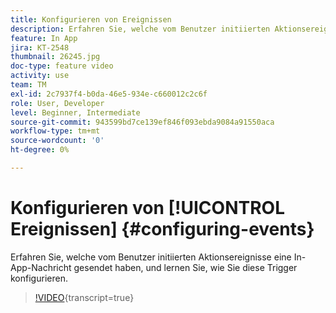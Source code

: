 ```yaml
---
title: Konfigurieren von Ereignissen
description: Erfahren Sie, welche vom Benutzer initiierten Aktionsereignisse eine In-App-Nachricht gesendet haben, und lernen Sie, wie Sie diese Trigger konfigurieren.
feature: In App
jira: KT-2548
thumbnail: 26245.jpg
doc-type: feature video
activity: use
team: TM
exl-id: 2c7937f4-b0da-46e5-934e-c660012c2c6f
role: User, Developer
level: Beginner, Intermediate
source-git-commit: 943599bd7ce139ef846f093ebda9084a91550aca
workflow-type: tm+mt
source-wordcount: '0'
ht-degree: 0%

---
```


# Konfigurieren von [!UICONTROL Ereignissen] {#configuring-events}

Erfahren Sie, welche vom Benutzer initiierten Aktionsereignisse eine In-App-Nachricht gesendet haben, und lernen Sie, wie Sie diese Trigger konfigurieren.

>[!VIDEO](https://video.tv.adobe.com/v/26245?learn=on){transcript=true}
